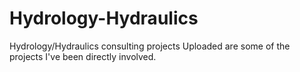 # Hydrology-Hydraulics
Hydrology/Hydraulics consulting projects
Uploaded are some of the projects I've been directly involved.
